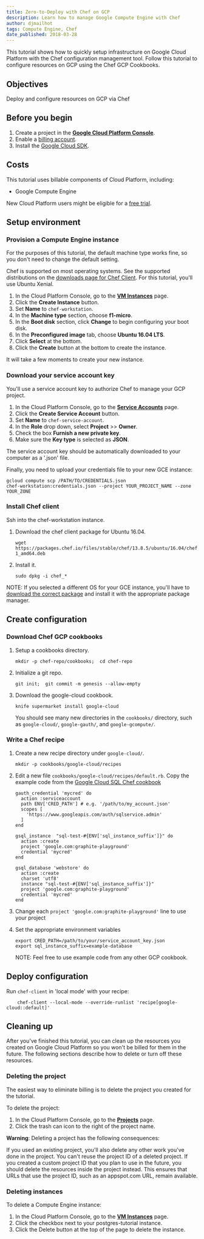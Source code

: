 ```yaml
---
title: Zero-to-Deploy with Chef on GCP
description: Learn how to manage Google Compute Engine with Chef
author: djmailhot
tags: Compute Engine, Chef
date_published: 2018-03-28
---
```


This tutorial shows how to quickly setup infrastructure on Google Cloud Platform
with the Chef configuration management tool. Follow this tutorial to configure
resources on GCP using the Chef GCP Cookbooks.

## Objectives

Deploy and configure resources on GCP via Chef

## Before you begin

1. Create a project in the **[Google Cloud Platform Console](https://console.cloud.google.com/project)**.
1. Enable a [billing account](https://cloud.google.com/billing/docs/how-to/manage-billing-account).
1. Install the [Google Cloud SDK](https://cloud.google.com/sdk/).

## Costs

This tutorial uses billable components of Cloud Platform, including:

+   Google Compute Engine

New Cloud Platform users might be eligible for a [free trial](https://cloud.google.com/free-trial).

## Setup environment

### Provision a Compute Engine instance

For the purposes of this tutorial, the default machine type works fine, so you
don't need to change the default setting.

Chef is supported on most operating systems. See the supported distributions on
the [downloads page for Chef Client](https://downloads.chef.io/chef). For this
tutorial, you'll use Ubuntu Xenial.

1.  In the Cloud Platform Console, go to the **[VM
    Instances](https://console.cloud.google.com/compute/instances)** page.
1.  Click the **Create Instance** button.
1.  Set **Name** to `chef-workstation`.
1.  In the **Machine type** section, choose **f1-micro**.
1.  In the **Boot disk** section, click **Change** to begin configuring your
    boot disk.
1.  In the **Preconfigured image** tab, choose **Ubuntu 16.04 LTS**.
1.  Click **Select** at the bottom.
1.  Click the **Create** button at the bottom to create the instance.

It will take a few moments to create your new instance.

### Download your service account key

You'll use a service account key to authorize Chef to manage your GCP project.

1.  In the Cloud Platform Console, go to the **[Service
    Accounts](https://console.cloud.google.com/iam-admin/serviceaccounts)**
    page.
1.  Click the **Create Service Account** button.
1.  Set **Name** to `chef-service-account`.
1.  In the **Role** drop down, select **Project** >> **Owner**.
1.  Check the box **Furnish a new private key**.
1.  Make sure the **Key type** is selected as **JSON**.

The service account key should be automatically downloaded to your computer as a
'.json' file.

Finally, you need to upload your credentials file to your new GCE instance:

```
gcloud compute scp /PATH/TO/CREDENTIALS.json
chef-workstation:credentials.json --project YOUR_PROJECT_NAME --zone
YOUR_ZONE
```

### Install Chef client

Ssh into the chef-workstation instance.

1.  Download the chef client package for Ubuntu 16.04.

        wget https://packages.chef.io/files/stable/chef/13.8.5/ubuntu/16.04/chef_13.8.5-1_amd64.deb

1.  Install it.

        sudo dpkg -i chef_*

NOTE: If you selected a different OS for your GCE instance, you'll have to
[download the correct package](https://downloads.chef.io/chef) and install
it with the appropriate package manager.

## Create configuration

### Download Chef GCP cookbooks

1.  Setup a cookbooks directory.

        mkdir -p chef-repo/cookbooks;  cd chef-repo

1.  Initialize a git repo.

        git init;  git commit -m genesis --allow-empty

1.  Download the google-cloud cookbook.

        knife supermarket install google-cloud

    You should see many new directories in the `cookbooks/` directory, such as
    `google-cloud/`, `google-gauth/`, and `google-gcompute/`.

### Write a Chef recipe

1.  Create a new recipe directory under `google-cloud/`.

        mkdir -p cookbooks/google-cloud/recipes

1.  Edit a new file `cookbooks/google-cloud/recipes/default.rb`.
    Copy the example code from the [Google Cloud SQL Chef
    cookbook](https://github.com/GoogleCloudPlatform/chef-google-sql#example)

        gauth_credential 'mycred' do
          action :serviceaccount
          path ENV['CRED_PATH'] # e.g. '/path/to/my_account.json'
          scopes [
            'https://www.googleapis.com/auth/sqlservice.admin'
          ]
        end

        gsql_instance  "sql-test-#{ENV['sql_instance_suffix']}" do
          action :create
          project 'google.com:graphite-playground'
          credential 'mycred'
        end

        gsql_database 'webstore' do
          action :create
          charset 'utf8'
          instance "sql-test-#{ENV['sql_instance_suffix']}"
          project 'google.com:graphite-playground'
          credential 'mycred'
        end

1.  Change each `project 'google.com:graphite-playground'` line to use your
    project

1.  Set the appropriate environment variables

        export CRED_PATH=/path/to/your/service_account_key.json
        export sql_instance_suffix=example-database

    NOTE: Feel free to use example code from any other GCP cookbook.

## Deploy configuration

Run `chef-client` in 'local mode' with your recipe:

        chef-client --local-mode --override-runlist 'recipe[google-cloud::default]'

## Cleaning up

After you've finished this tutorial, you can clean up the resources you created
on Google Cloud Platform so you won't be billed for them in the future. The
following sections describe how to delete or turn off these resources.

### Deleting the project

The easiest way to eliminate billing is to delete the project you created for
the tutorial.

To delete the project:

1.  In the Cloud Platform Console, go to the
    **[Projects](https://console.cloud.google.com/iam-admin/projects)** page.
1.  Click the trash can icon to the right of the project name.

**Warning**: Deleting a project has the following consequences:

If you used an existing project, you'll also delete any other work you've done
in the project. You can't reuse the project ID of a deleted project. If you
created a custom project ID that you plan to use in the future, you should
delete the resources inside the project instead. This ensures that URLs that use
the project ID, such as an appspot.com URL, remain available.

### Deleting instances

To delete a Compute Engine instance:

1.  In the Cloud Platform Console, go to the **[VM
    Instances](https://console.cloud.google.com/compute/instances)** page.
1.  Click the checkbox next to your postgres-tutorial instance.
1.  Click the Delete button at the top of the page to delete the instance.
